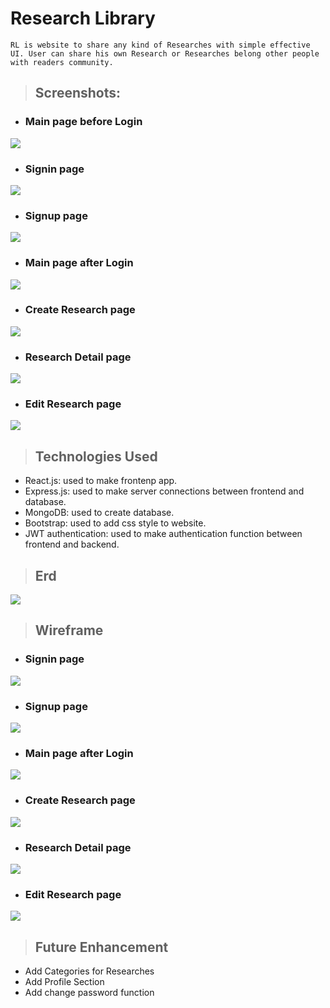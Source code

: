 # Research Library

```
RL is website to share any kind of Researches with simple effective UI. User can share his own Research or Researches belong other people with readers community. 
```
>## Screenshots:
* ### Main page before Login
![](https://i.imgur.com/4p7IpRl.png)
* ### Signin page
![](https://i.imgur.com/1OgRKGp.png)
* ### Signup page
![](https://i.imgur.com/uhdhbnc.png)
* ### Main page after Login
![](https://i.imgur.com/IiyVvGA.png)
* ### Create Research page
![](https://i.imgur.com/mAiM1Vr.png)
* ### Research Detail page
![](https://i.imgur.com/iRrwbiu.png)
* ### Edit Research page
![](https://i.imgur.com/mSxd3Og.png)


>## Technologies Used

* React.js: used to make frontenp app.
* Express.js: used to make server connections between frontend and database.
* MongoDB: used to create database.
* Bootstrap: used to add css style to website.
* JWT authentication: used to make authentication function between frontend and backend.

>## Erd
![](https://i.imgur.com/jsDRrMw.png)

>## Wireframe
* ### Signin page
![](https://i.imgur.com/abKVEiR.png)
* ### Signup page
![](https://i.imgur.com/IoARYhq.png)
* ### Main page after Login
![](https://i.imgur.com/6x826T0.png)
* ### Create Research page
![](https://i.imgur.com/81RJB6C.png)
* ### Research Detail page
![](https://i.imgur.com/R2a4J5H.png)
* ### Edit Research page
![](https://i.imgur.com/aRsmNic.png)
>## Future Enhancement
* Add Categories for Researches
* Add Profile Section
* Add change password function 
